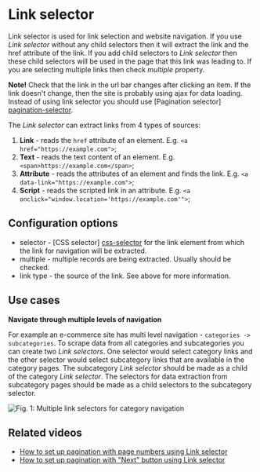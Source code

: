 # Link selector

Link selector is used for link selection and website navigation. If you use
*Link selector* without any child selectors then it will extract the link and
the href attribute of the link. If you add child selectors to *Link selector*
then these child selectors will be used in the page that this link was leading
to. If you are selecting multiple links then check *multiple* property.

**Note!** Check that the link in the url bar changes after clicking an item. If the link doesn't change, then the site is
probably using ajax for data loading. Instead of using link selector you
should use [Pagination selector] [pagination-selector].

The *Link selector* can extract links from 4 types of sources:

1. **Link** - reads the `href` attribute of an element. E.g. `<a href="https://example.com">`;
2. **Text** - reads the text content of an element. E.g. `<span>https://example.com</span>`;
3. **Attribute** - reads the attributes of an element and finds the link. E.g. `<a data-link="https://example.com">`;
4. **Script** - reads the scripted link in an attribute. E.g. `<a onclick="window.location='https://example.com'">`;

## Configuration options

 * selector - [CSS selector] [css-selector] for the link element from which the
 link for navigation will be extracted.
 * multiple - multiple records are being extracted. Usually should be checked.
 * link type - the source of the link. See above for more information.

## Use cases

**Navigate through multiple levels of navigation**

For example an e-commerce site has multi level navigation -
`categories -> subcategories`. To scrape data from all categories and
subcategories you can create two *Link selectors*. One selector would select
category links and the other selector would select subcategory links that are
available in the category pages. The subcategory *Link selector* should be made
as a child of the category *Link selector*. The selectors for data extraction
from subcategory pages should be made as a child selectors to the subcategory
selector.

![Fig. 1: Multiple link selectors for category navigation][multiple-level-link-selectors]

## Related videos

* [How to set up pagination with page numbers using Link selector]
* [How to set up pagination with "Next" button using Link selector]

 [multiple-level-link-selectors]: ../images/selectors/link/multiple-level-link-selectors.png?raw=true
 [element-click]: Element%20click%20selector.md
 [css-selector]: ../CSS%20selector.md
[How to set up pagination with page numbers using Link selector]:
https://www.webscraper.io/how-to-video/link-button-pagination
[How to set up pagination with "Next" button using Link selector]:
https://www.webscraper.io/how-to-video/link-button-pagination-next
[pagination-selector]: Pagination%20selector.md
